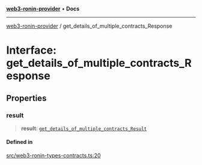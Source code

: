 [**web3-ronin-provider**](../README.md) • **Docs**

***

[web3-ronin-provider](../globals.md) / get\_details\_of\_multiple\_contracts\_Response

# Interface: get\_details\_of\_multiple\_contracts\_Response

## Properties

### result

> **result**: [`get_details_of_multiple_contracts_Result`](get_details_of_multiple_contracts_Result.md)

#### Defined in

[src/web3-ronin-types-contracts.ts:20](https://github.com/chuacw/web3-ronin-provider/blob/5e9462adf1edb8f1f7982dc5f4e5bd7094a4d6eb/src/web3-ronin-types-contracts.ts#L20)
